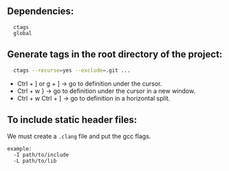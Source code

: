## Dependencies:
```
  ctags
  global
```

## Generate tags in the root directory of the project:
```sh
  ctags --recurse=yes --exclude=.git ...
```

* Ctrl + ] or g + ] -> go to definition under the cursor.
* Ctrl + w } -> go to definition under the cursor in a new window.
* Ctrl + w Ctrl + ] -> go to definition in a horizontal split.

## To include static header files:
We must create a `.clang` file and put the gcc flags.

```clang
example:
  -I path/to/include
  -L path/to/lib
```

